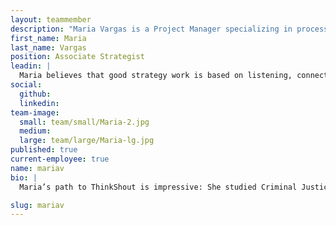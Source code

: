```yaml
---
layout: teammember
description: "Maria Vargas is a Project Manager specializing in process management at ThinkShout, a full service digital agency and B-Corp that specializes in nonprofit tech, digital strategy, website development, accessible design, and brand work."
first_name: Maria
last_name: Vargas
position: Associate Strategist
leadin: |
  Maria believes that good strategy work is based on listening, connection building, and trusting what users say they need. 
social:
  github:
  linkedin:
team-image:
  small: team/small/Maria-2.jpg
  medium:
  large: team/large/Maria-lg.jpg
published: true
current-employee: true
name: mariav
bio: |
  Maria’s path to ThinkShout is impressive: She studied Criminal Justice and Spanish as an undergrad at Western Oregon University, then went on to grad school at the University of Southern California to study Social Entrepreneurship. Her learning didn’t end there; she did extensive service-learning in Panama, Honduras, Nicaragua; worked in youth development and leadership programming; specifically targeting at-risk youth increasing academic success and building bridges between schools, communities, and families. She’s also worked with women empowerment programming focused on building safe and motivating spaces for women of color. As a strategist, Maria believes digital experiences need to be representative of their users—built by listening, understanding, and diving deep into the individual stories and experiences of the whole. 

slug: mariav
---
```

